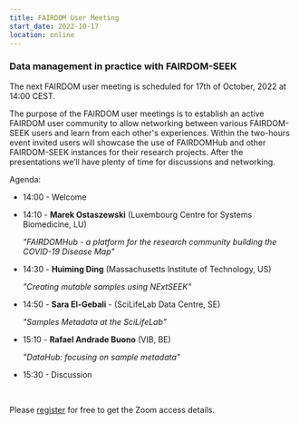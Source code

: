 ```yaml
---
title: FAIRDOM User Meeting
start_date: 2022-10-17
location: online
---
```


### Data management in practice with FAIRDOM-SEEK


The next FAIRDOM user meeting is scheduled for 17th of October, 2022 at 14:00 CEST.

The purpose of the FAIRDOM user meetings is to establish an active FAIRDOM user community to allow networking between various FAIRDOM-SEEK users and learn from each other's experiences. 
Within the two-hours event invited users will showcase the use of FAIRDOMHub and other FAIRDOM-SEEK instances for their research projects. After the presentations we’ll have plenty of time for discussions and networking. 

Agenda:
  * 14:00 - Welcome
  * 14:10 - **Marek Ostaszewski** (Luxembourg Centre for Systems Biomedicine, LU)
  
    _"FAIRDOMHub - a platform for the research community building the COVID-19 Disease Map"_
           
  * 14:30 - **Huiming Ding** (Massachusetts Institute of Technology, US) 
    
    _"Creating mutable samples using NExtSEEK"_
           
  * 14:50 - **Sara El-Gebali** - (SciLifeLab Data Centre, SE)
  
    _"Samples Metadata at the SciLifeLab"_
           
  * 15:10 - **Rafael Andrade Buono** (VIB, BE)
  
    _"DataHub: focusing on sample metadata"_
  
  * 15:30 - Discussion


&nbsp;
  
Please [register](https://kta-email.zoom.us/meeting/register/tJMkcu2opzgsG9Pg3Yo8-OHME4CPGp_RKXMr) for free to get the Zoom access details.  
